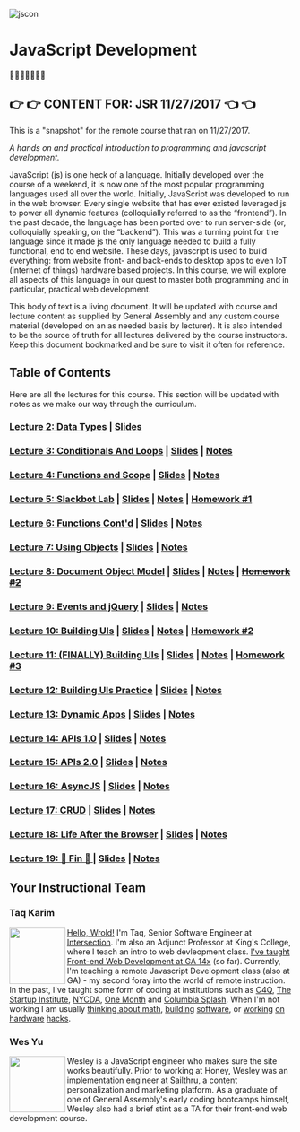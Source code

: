 ![jscon](https://github.com/mottaquikarim/JavaScriptDevelopmentRemote/blob/master/assets/js.png?raw=true)

# JavaScript Development
🎉🎈🎂🍾🎊🍻💃

## 👉 👉  CONTENT FOR: JSR 11/27/2017 👈 👈
This is a "snapshot" for the remote course that ran on 11/27/2017.

*A hands on and practical introduction
 to programming and javascript development.*
 
 JavaScript (js) is one heck of a language. Initially developed over the course of a weekend, it is now one of the most popular programming languages used all over the world. Initially, JavaScript was developed to run in the web browser. Every single website that has ever existed leveraged js to power all dynamic features (colloquially referred to as the “frontend”). In the past decade, the language has been ported over to run server-side (or, colloquially speaking, on the “backend”). This was a turning point for the language since it made js the only language needed to build a fully functional, end to end website. These days, javascript is used to build everything: from website front- and back-ends to desktop apps to even IoT (internet of things) hardware based projects. In this course, we will explore all aspects of this language in our quest to master both programming and in particular, practical web development.

This body of text is a living document. It will be updated with course and lecture content as supplied by General Assembly and any custom course material (developed on an as needed basis by lecturer). It is also intended to be the source of truth for all lectures delivered by the course instructors. Keep this document bookmarked and be sure to visit it often for reference.

## Table of Contents
Here are all the lectures for this course. This section will be updated with notes as we make our way through the curriculum.

### [Lecture 2: Data Types](Lecture_2) | [Slides](https://mottaquikarim.github.io/JavaScriptDevelopmentRemote/stage/index.html?lecture=2)

### [Lecture 3: Conditionals And Loops](Lecture_3) | [Slides](https://mottaquikarim.github.io/JavaScriptDevelopmentRemote/stage/index.html?lecture=3) | [Notes](https://github.com/mottaquikarim/JavaScriptDevelopmentRemote/tree/master/Lecture_3/class_notes)

### [Lecture 4: Functions and Scope](Lecture_4) | [Slides](https://mottaquikarim.github.io/JavaScriptDevelopmentRemote/stage/index.html?lecture=4) | [Notes](https://github.com/mottaquikarim/JavaScriptDevelopmentRemote/tree/master/Lecture_4/class_notes)

### [Lecture 5: Slackbot Lab](Lecture_5) | [Slides](https://mottaquikarim.github.io/JavaScriptDevelopmentRemote/stage/index.html?lecture=5) | [Notes](https://github.com/mottaquikarim/JavaScriptDevelopmentRemote/tree/master/Lecture_5/class_notes) | [Homework #1](https://github.com/mottaquikarim/JavaScriptDevelopmentRemote/tree/master/Lecture_5/homework)

### [Lecture 6: Functions Cont'd](Lecture_6) | [Slides](https://mottaquikarim.github.io/JavaScriptDevelopmentRemote/stage/index.html?lecture=6) | [Notes](https://github.com/mottaquikarim/JavaScriptDevelopmentRemote/tree/master/Lecture_6/class_notes)

### [Lecture 7: Using Objects](Lecture_7) | [Slides](https://mottaquikarim.github.io/JavaScriptDevelopmentRemote/stage/index.html?lecture=7) | [Notes](https://github.com/mottaquikarim/JavaScriptDevelopmentRemote/tree/master/Lecture_7/class_notes)

### [Lecture 8: Document Object Model](Lecture_8) | [Slides](https://mottaquikarim.github.io/JavaScriptDevelopmentRemote/stage/index.html?lecture=8) | [Notes](https://github.com/mottaquikarim/JavaScriptDevelopmentRemote/tree/master/Lecture_8/class_notes)  | ~~[Homework #2](https://github.com/mottaquikarim/JavaScriptDevelopmentRemote/tree/master/Lecture_8/homework)~~

### [Lecture 9: Events and jQuery](Lecture_9) | [Slides](https://mottaquikarim.github.io/JavaScriptDevelopmentRemote/stage/index.html?lecture=9) | [Notes](https://github.com/mottaquikarim/JavaScriptDevelopmentRemote/tree/master/Lecture_9/class_notes)

### [Lecture 10: Building UIs](Lecture_10) | [Slides](https://mottaquikarim.github.io/JavaScriptDevelopmentRemote/stage/index.html?lecture=10) | [Notes](https://github.com/mottaquikarim/JavaScriptDevelopmentRemote/tree/master/Lecture_10/class_notes)  | [Homework #2](https://github.com/mottaquikarim/JavaScriptDevelopmentRemote/tree/master/Lecture_8/homework)


### [Lecture 11: (FINALLY) Building UIs](Lecture_11) | [Slides](https://mottaquikarim.github.io/JavaScriptDevelopmentRemote/stage/index.html?lecture=11) | [Notes](https://github.com/mottaquikarim/JavaScriptDevelopmentRemote/tree/master/Lecture_11/class_notes)  | [Homework #3](https://github.com/mottaquikarim/JavaScriptDevelopmentRemote/tree/master/Lecture_11/homework)


### [Lecture 12: Building UIs Practice](Lecture_12) | [Slides](https://mottaquikarim.github.io/JavaScriptDevelopmentRemote/stage/index.html?lecture=12) | [Notes](https://github.com/mottaquikarim/JavaScriptDevelopmentRemote/tree/master/Lecture_12/class_notes)


### [Lecture 13: Dynamic Apps](Lecture_13) | [Slides](https://mottaquikarim.github.io/JavaScriptDevelopmentRemote/stage/index.html?lecture=13) | [Notes](https://github.com/mottaquikarim/JavaScriptDevelopmentRemote/tree/master/Lecture_13/class_notes)

### [Lecture 14: APIs 1.0](Lecture_14) | [Slides](https://mottaquikarim.github.io/rehearsal/public/stage.html?source=1bn8a3#/) | [Notes](https://github.com/mottaquikarim/JavaScriptDevelopmentRemote/tree/master/Lecture_14/class_notes)

### [Lecture 15: APIs 2.0](Lecture_15) | [Slides](https://mottaquikarim.github.io/rehearsal/public/stage.html?source=qgdsd#/) | [Notes](https://github.com/mottaquikarim/JavaScriptDevelopmentRemote/tree/master/Lecture_15/class_notes)

### [Lecture 16: AsyncJS](Lecture_16) | [Slides](https://mottaquikarim.github.io/rehearsal/public/stage.html?source=qend5#/) | [Notes](https://github.com/mottaquikarim/JavaScriptDevelopmentRemote/tree/master/Lecture_16/class_notes)

### [Lecture 17: CRUD](Lecture_17) | [Slides](https://mottaquikarim.github.io/rehearsal/public/stage.html?source=1bn8a3#/) | [Notes](https://github.com/mottaquikarim/JavaScriptDevelopmentRemote/tree/master/Lecture_17/class_notes)

### [Lecture 18: Life After the Browser](Lecture_18) | [Slides](https://mottaquikarim.github.io/rehearsal/public/stage.html?source=8hpul#/) | [Notes](https://github.com/mottaquikarim/JavaScriptDevelopmentRemote/tree/master/Lecture_18/class_notes)

### [Lecture 19:  🙌 Fin  🙌 ](Lecture_19) | [Slides](https://mottaquikarim.github.io/rehearsal/public/stage.html?source=vw1x9#/) | [Notes](https://github.com/mottaquikarim/JavaScriptDevelopmentRemote/tree/master/Lecture_19/class_notes)



## Your Instructional Team

### Taq Karim
<img src="https://github.com/mottaquikarim/JavaScriptDevelopmentRemote/blob/master/assets/taq.jpg?raw=true" style="width: 100px; height: auto;" width="100" align="left"> 

[Hello, Wrold!](https://medium.com/@the_taqquikarim/console-log-hello-wrold-3e3abeb44396) I'm Taq, Senior Software Engineer at [Intersection](https://twitter.com/intersection_co). I'm also an Adjunct Professor at King's College, where I teach an intro to web devleopment class. [I've taught Front-end Web Development at GA 14x](https://medium.com/@the_taqquikarim/10-lessons-learned-from-100-weeks-of-teaching-fewd-12c43db14f6b) (so far). Currently, I'm teaching a remote Javascript Development class (also at GA) - my second foray into the world of remote instruction. In the past, I've taught some form of coding at institutions such as [C4Q](https://www.c4q.nyc/), [The Startup Institute](https://www.startupinstitute.com/), [NYCDA](https://nycda.com/), [One Month](https://onemonth.com/) and [Columbia Splash](https://columbia.learningu.org/). When I'm not working I am usually [thinking about math](https://medium.com/math-musings/why-does-25-25-2-2-1-100-25-an-explanation-6c7e7b283d41), [building](https://medium.com/@the_taqquikarim/a-technique-for-saving-content-from-a-data-text-html-uri-10f045a8876d) [software](https://medium.com/@the_taqquikarim/introducing-bonfire-2c0e437895e2), or [working](https://photos.app.goo.gl/w1crzgI7DqCgGR373) [on](https://photos.app.goo.gl/EaFkp5SmyO0opkg32) [hardware](https://photos.app.goo.gl/tvxPl2zbIMl7FEnK2) [hacks](https://www.instagram.com/p/8rARZNND_t/?taken-by=taqqui.karim).

### Wes Yu

<img src="https://github.com/mottaquikarim/JavaScriptDevelopmentRemote/blob/master/assets/wes.jpg?raw=truee" style="width: 100px; height: auto;" width="100" align="left"> 

Wesley is a JavaScript engineer who makes sure the site works beautifully. Prior to working at Honey, Wesley was an implementation engineer at Sailthru, a content personalization and marketing platform. As a graduate of one of General Assembly's early coding bootcamps himself, Wesley also had a brief stint as a TA for their front-end web development course.
